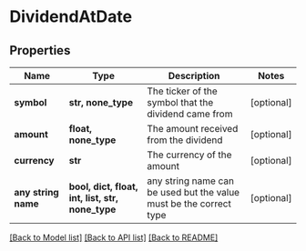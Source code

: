 # DividendAtDate


## Properties
Name | Type | Description | Notes
------------ | ------------- | ------------- | -------------
**symbol** | **str, none_type** | The ticker of the symbol that the dividend came from | [optional] 
**amount** | **float, none_type** | The amount received from the dividend | [optional] 
**currency** | **str** | The currency of the amount | [optional] 
**any string name** | **bool, dict, float, int, list, str, none_type** | any string name can be used but the value must be the correct type | [optional]

[[Back to Model list]](../README.md#documentation-for-models) [[Back to API list]](../README.md#documentation-for-api-endpoints) [[Back to README]](../README.md)


